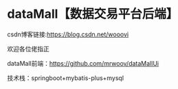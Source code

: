 # dataMall【数据交易平台后端】

csdn博客链接:https://blog.csdn.net/wooovi

欢迎各位佬指正

dataMall前端：https://github.com/mrwoov/dataMallUi

技术栈：springboot+mybatis-plus+mysql